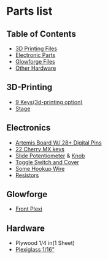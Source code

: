 # Parts list

## Table of Contents

* [3D Printing Files](#3D-Printing)
* [Electronic Parts](#Electronics)
* [Glowforge Files](#Glowforge)
* [Other Hardware](#Hardware)

## 3D-Printing

* [9 Keys(3d-printing option)](3d-Print/9-keys.stl)
* [Stage](3d-Print/Stage.stl)

## Electronics

* [Artemis Board W/ 28+ Digital Pins](https://www.sparkfun.com/search/results?term=artemis)
* [22 Cherry MX keys](https://novelkeys.xyz/collections/switches/products/cherry-switches)
* [Slide Potentiometer](https://www.sparkfun.com/products/9119) & [Knob](https://www.sparkfun.com/products/9120)
* [Toggle Switch and Cover](https://www.sparkfun.com/products/11310)
* [Some Hookup Wire](https://www.sparkfun.com/products/11375)
* [Resistors](https://www.sparkfun.com/products/14490)

## Glowforge

* [Front Plexi](Glowforge/front-plexi.svg)

## Hardware

* Plywood 1/4 in(1 Sheet)
* [Plexiglass 1/16"](https://www.amazon.com/transparente-policarbonato-resistente-plexigl%C3%A1s-manualidades/dp/B07MQTDF4R/ref=psdc_11260350011_t1_B016PE9W1W)